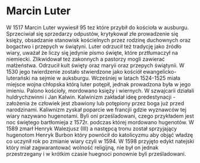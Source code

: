 # Marcin Luter
W 1517 Marcin Luter wywiesił 95 tez które przybił do kościoła w ausburgu. Sprzeciwiał się sprzedarzy odpustów, krytykował złe prowadzenie się księży, obsadzanie stanowisk kościelnych przez rodzinę duchownych oraz bogactwo i przepych w świątyni. Luter odrzucił też tradycję jako źródło wiary, uważał że liczy się jedynie pismo święte, które prztłumaczył na niemiecki. Zlikwidował też zakonnych a pastorzy mogli zawierać małżeństwa. Odrzucił kult święty oraz maryii oraz przepych świątynii. W 1530 jego twierdzenie zostało stwierdzone jako kościół ewangelicko-luterański na sejmie w auksburgu. Wcześniej w latach 1524-1525 miała miejsce wojna chłopska którą luter potępił, jednak prowadzona była w jego imieniu. Palono kościoły, mordowano księży i wiernych. W szwajcarii działali huldrychzwinni i Jan Kalwin. Kalwinizm zakładał ideę predestynacji - założenia że człowiek jest zbawiony lub potępiony przez boga już przed narodzinami. Kaliwnizm zyskał poparcie we francjii gdzie wyznawców tej wiary nazywano hugenotami. Byli oni prześladowani, czego przykładem jest noc świętego bartłomieja z 1572r. podczas której mordowano hugenotów. W 1589 zmarł Henryk Walezjusz (III) a następcą tronu został sprzyjający hugenotom Henryk Burbon który powrócił do katolicyzmu aby objąć władzę co uczynił rok po zmianie wiary czyli w 1594. W 1598 przyjęto edykt natejski który miał zagwarantować wolność religijną, nie był on jednak przestrzegany i w krótkim czasie huegnoci ponownie byli prześladowani.
